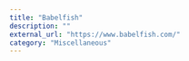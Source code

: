 ```yaml
---
title: "Babelfish"
description: ""
external_url: "https://www.babelfish.com/"
category: "Miscellaneous"
---
```

